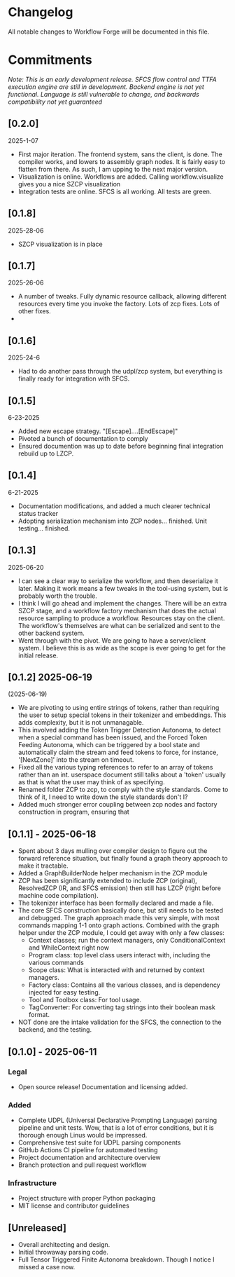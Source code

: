# Changelog

All notable changes to Workflow Forge will be documented in this file.

# Commitments

*Note: This is an early development release. SFCS flow control and TTFA execution engine are still in development. Backend engine is not yet functional. Language is still vulnerable to change, and backwards compatibility not yet guaranteed*

## [0.2.0]

2025-1-07

- First major iteration. The frontend system, sans the client, is done. The compiler works, and lowers to assembly graph nodes. It is fairly easy to flatten from there. As such, I am upping to the next major version.
- Visualization is online. Workflows are added. Calling workflow.visualize gives you a nice SZCP visualization
- Integration tests are online. SFCS is all working. All tests are green.

## [0.1.8]

2025-28-06

* SZCP visualization is in place 


## [0.1.7]

2025-26-06

- A number of tweaks. Fully dynamic resource callback, allowing different resources every time you invoke the factory. Lots of zcp fixes. Lots of other fixes. 
- 


## [0.1.6]

2025-24-6

- Had to do another pass through the udpl/zcp system, but everything is finally ready for integration with SFCS.

## [0.1.5]

6-23-2025

- Added new escape strategy. "[Escape]....[EndEscape]"
- Pivoted a bunch of documentation to comply
- Ensured documention was up to date before beginning final integration rebuild up to LZCP.

## [0.1.4]

6-21-2025

- Documentation modifications, and added a much clearer technical status tracker
- Adopting serialization mechanism into ZCP nodes... finished. Unit testing... finished.


## [0.1.3] 

2025-06-20

- I can see a clear way to serialize the workflow, and then deserialize it later. Making it work means a few tweaks in the tool-using system, but is probably worth the trouble.
- I think I will go ahead and implement the changes. There will be an extra SZCP stage, and a workflow factory mechanism that does the actual resource sampling to produce a workflow. Resources stay on the client. The workflow's themselves are what can be serialized and sent to the other backend system.
- Went through with the pivot. We are going to have a server/client system. I believe this is as wide as the scope is ever going to get for the initial release.


## [0.1.2] 2025-06-19

(2025-06-19)
- We are pivoting to using entire strings of tokens, rather than requiring the user to setup special tokens in their tokenizer and embeddings. This adds complexity, but it is not unmanagable.
- This involved adding the Token Trigger Detection Autonoma, to detect when a special command has been issued, and the Forced Token Feeding Autonoma, which can be triggered by a bool state and automatically claim the stream and feed tokens to force, for instance, '[NextZone]' into the stream on timeout.
- Fixed all the various typing references to refer to an array of tokens rather than an int. userspace document still talks about a 'token' usually as that is what the user may think of as specifying.
- Renamed folder ZCP to zcp, to comply with the style standards. Come to think of it, I need to write down the style standards don't I?
- Added much stronger error coupling between zcp nodes and factory construction in program, ensuring that 

## [0.1.1] - 2025-06-18

- Spent about 3 days mulling over compiler design to figure out the forward reference situation, but finally found a graph theory approach to make it tractable.
- Added a GraphBuilderNode helper mechanism in the ZCP module
- ZCP has been significantly extended to include ZCP (original), ResolvedZCP (IR, and SFCS emission) then still has LZCP (right before machine code compilation). 
- The tokenizer interface has been formally declared and made a file. 
- The core SFCS construction basically done, but still needs to be tested and debugged. The graph approach made this very simple, with most commands mapping 1-1 onto graph actions. Combined with the graph helper under the ZCP module, I could get away with only a few classes:
  - Context classes; run the context managers, only ConditionalContext and WhileContext right now
  - Program class: top level class users interact with, including the various commands
  - Scope class: What is interacted with and returned by context managers.
  - Factory class: Contains all the various classes, and is dependency injected for easy testing.
  - Tool and Toolbox class: For tool usage. 
  - TagConverter: For converting tag strings into their boolean mask format. 
- NOT done are the intake validation for the SFCS, the connection to the backend, and the testing.

## [0.1.0] - 2025-06-11

### Legal
- Open source release! Documentation and licensing added.

### Added
- Complete UDPL (Universal Declarative Prompting Language) parsing pipeline and unit tests. Wow, that is a lot of error conditions, but it is thorough enough Linus would be impressed.
- Comprehensive test suite for UDPL parsing components
- GitHub Actions CI pipeline for automated testing
- Project documentation and architecture overview
- Branch protection and pull request workflow

### Infrastructure
- Project structure with proper Python packaging
- MIT license and contributor guidelines

## [Unreleased]

- Overall architecting and design.
- Initial throwaway parsing code.
- Full Tensor Triggered Finite Autonoma breakdown. Though I notice I missed a case now.
